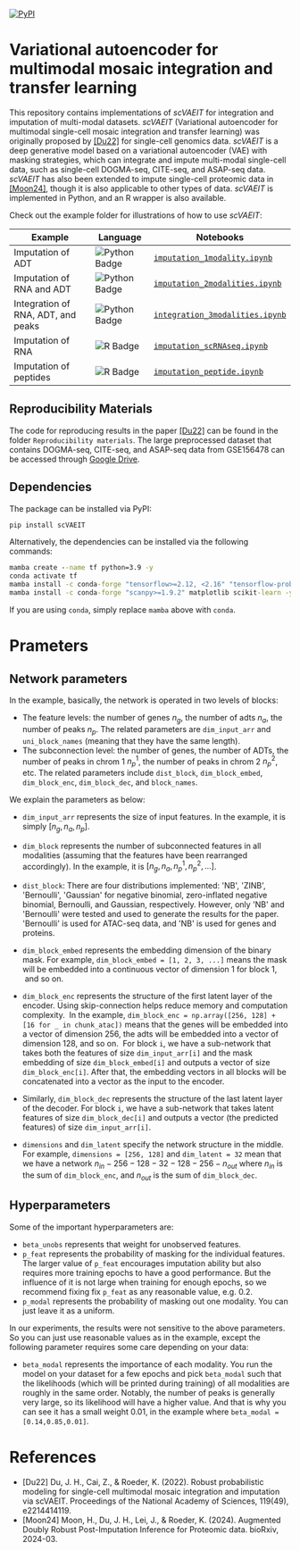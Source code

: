 [![PyPI](https://img.shields.io/pypi/v/scVAEIT?label=pypi)](https://pypi.org/project/scVAEIT)

# Variational autoencoder for multimodal mosaic integration and transfer learning

This repository contains implementations of *scVAEIT* for integration and imputation of multi-modal datasets. 
*scVAEIT* (Variational autoencoder for multimodal single-cell mosaic integration and transfer learning) was originally proposed by [[Du22]](#references) for single-cell genomics data.
*scVAEIT* is a deep generative model based on a variational autoencoder (VAE) with masking strategies, which can integrate and impute multi-modal single-cell data, such as single-cell DOGMA-seq, CITE-seq, and ASAP-seq data. 
*scVAEIT* has also been extended to impute single-cell proteomic data in [[Moon24]](#references), though it is also applicable to other types of data.
*scVAEIT* is implemented in Python, and an R wrapper is also available.



Check out the example folder for illustrations of how to use *scVAEIT*:

Example | Language | Notebooks
---|---|---
Imputation of ADT | ![Python Badge](https://img.shields.io/badge/Python-3776AB?logo=python&logoColor=fff&style=flat-square) | [`imputation_1modality.ipynb`](https://github.com/jaydu1/scVAEIT/blob/main/example/imputation_1modality.ipynb)
Imputation of RNA and ADT | ![Python Badge](https://img.shields.io/badge/Python-3776AB?logo=python&logoColor=fff&style=flat-square) | [`imputation_2modalities.ipynb`](https://github.com/jaydu1/scVAEIT/blob/main/example/imputation_2modalities.ipynb)
Integration of RNA, ADT, and peaks | ![Python Badge](https://img.shields.io/badge/Python-3776AB?logo=python&logoColor=fff&style=flat-square) | [`integration_3modalities.ipynb`](https://github.com/jaydu1/scVAEIT/blob/main/example/integration_3modalities.ipynb)
Imputation of RNA | ![R Badge](https://img.shields.io/badge/R-276DC3?logo=r&logoColor=fff&style=flat-square) | [`imputation_scRNAseq.ipynb`](https://github.com/jaydu1/scVAEIT/blob/main/example/VAEIT&#32;in&#32;R/imputation_scRNAseq.ipynb)
Imputation of peptides | ![R Badge](https://img.shields.io/badge/R-276DC3?logo=r&logoColor=fff&style=flat-square) | [`imputation_peptide.ipynb`](https://github.com/jaydu1/scVAEIT/blob/main/example/VAEIT&#32;in&#32;R/imputation_peptide.ipynb)


## Reproducibility Materials
The code for reproducing results in the paper [[Du22]](#references) can be found in the folder `Reproducibility materials`.
The large preprocessed dataset that contains DOGMA-seq, CITE-seq, and ASAP-seq data from GSE156478 can be accessed through [Google Drive](https://drive.google.com/drive/folders/19bzIGKex9Cwoy3ZWXra6D2hvqDtZOvfB?usp=drive_link).




## Dependencies

The package can be installed via PyPI:

```cmd
pip install scVAEIT
```

Alternatively, the dependencies can be installed via the following commands:

```cmd
mamba create --name tf python=3.9 -y
conda activate tf
mamba install -c conda-forge "tensorflow>=2.12, <2.16" "tensorflow-probability>=0.12, <0.24" pandas jupyter -y
mamba install -c conda-forge "scanpy>=1.9.2" matplotlib scikit-learn -y
```

If you are using `conda`, simply replace `mamba` above with `conda`.





# Prameters
## Network parameters

In the example, basically, the network is operated in two levels of blocks:
- The feature levels: the number of genes $n_g$, the number of adts $n_a$, the number of peaks $n_p$. The related parameters are `dim_input_arr` and `uni_block_names` (meaning that they have the same length).
- The subconnection level: the number of genes, the number of ADTs, the number of peaks in chrom 1 $n_p^1$, the number of peaks in chrom 2 $n_p^2$, etc. The related parameters include `dist_block`, `dim_block_embed`, `dim_block_enc`, `dim_block_dec`, and `block_names`.

We explain the parameters as below:

- `dim_input_arr` represents the size of input features. In the example, it is simply $[n_g, n_a, n_p]$.

- `dim_block` represents the number of subconnected features in all modalities (assuming that the features have been rearranged accordingly). In the example, it is $[n_g, n_a, n_p^1, n_p^2, \ldots]$. 

- `dist_block`: There are four distributions implemented: 'NB', 'ZINB', 'Bernoulli', 'Gaussian' for negative binomial, zero-inflated negative binomial, Bernoulli, and Gaussian, respectively. However, only 'NB' and 'Bernoulli' were tested and used to generate the results for the paper. 'Bernoulli' is used for ATAC-seq data, and 'NB' is used for genes and proteins.

- `dim_block_embed` represents the embedding dimension of the binary mask. For example, `dim_block_embed = [1, 2, 3, ...]` means the mask will be embedded into a continuous vector of dimension 1 for block 1,  and so on.

- `dim_block_enc` represents the structure of the first latent layer of the encoder. Using skip-connection helps reduce memory and computation complexity. 
In the example, `dim_block_enc = np.array([256, 128] + [16 for _ in chunk_atac])` means that the genes will be embedded into a vector of dimension 256, the adts will be embedded into a vector of dimension 128, and so on. 
For block `i`, we have a sub-network that takes both the features of size `dim_input_arr[i]` and the mask embedding of size `dim_block_embed[i]` and outputs a vector of size `dim_block_enc[i]`.
After that, the embedding vectors in all blocks will be concatenated into a vector as the input to the encoder. 

- Similarly, `dim_block_dec` represents the structure of the last latent layer of the decoder. For block `i`, we have a sub-network that takes latent features of size `dim_block_dec[i]` and outputs a vector (the predicted features) of size `dim_input_arr[i]`.


- `dimensions` and `dim_latent` specify the network structure in the middle. For example, `dimensions = [256, 128]` and `dim_latent = 32` mean that we have a network $n_{in}-256-128-32-128-256-n_{out}$ where $n_{in}$ is the sum of `dim_block_enc`, and $n_{out}$ is the sum of `dim_block_dec`.

## Hyperparameters
Some of the important hyperparameters are:
- `beta_unobs` represents that weight for unobserved features.
- `p_feat` represents the probability of masking for the individual features. The larger value of `p_feat` encourages imputation ability but also requires more training epochs to have a good performance. But the influence of it is not large when training for enough epochs, so we recommend fixing fix `p_feat` as any reasonable value, e.g. 0.2. 
- `p_modal` represents the probability of masking out one modality. You can just leave it as a uniform.

In our experiments, the results were not sensitive to the above parameters. So you can just use reasonable values as in the example, except the following parameter requires some care depending on your data:

- `beta_modal` represents the importance of each modality. You run the model on your dataset for a few epochs and pick `beta_modal` such that the likelihoods (which will be printed during training) of all modalities are roughly in the same order. Notably, the number of peaks is generally very large, so its likelihood will have a higher value. And that is why you can see it has a small weight 0.01, in the example where `beta_modal = [0.14,0.85,0.01]`.


# References


- [Du22] Du, J. H., Cai, Z., & Roeder, K. (2022). Robust probabilistic modeling for single-cell multimodal mosaic integration and imputation via scVAEIT. Proceedings of the National Academy of Sciences, 119(49), e2214414119.
- [Moon24] Moon, H., Du, J. H., Lei, J., & Roeder, K. (2024). Augmented Doubly Robust Post-Imputation Inference for Proteomic data. bioRxiv, 2024-03.
